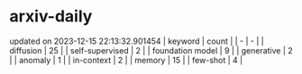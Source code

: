 # arxiv-daily
updated on 2023-12-15 22:13:32.901454
| keyword | count |
| - | - |
| diffusion | 25 |
| self-supervised | 2 |
| foundation model | 9 |
| generative | 2 |
| anomaly | 1 |
| in-context | 2 |
| memory | 15 |
| few-shot | 4 |
